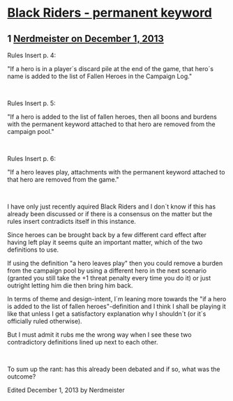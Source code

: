 # [Black Riders - permanent keyword](https://community.fantasyflightgames.com/topic/94394-black-riders-permanent-keyword/)

## 1 [Nerdmeister on December 1, 2013](https://community.fantasyflightgames.com/topic/94394-black-riders-permanent-keyword/?do=findComment&comment=920280)

Rules Insert p. 4:

"If a hero is in a player´s discard pile at the end of the game, that hero´s name is added to the list of Fallen Heroes in the Campaign Log."

 

Rules Insert p. 5:

"If a hero is added to the list of fallen heroes, then all boons and burdens with the permanent keyword attached to that hero are removed from the campaign pool."

 

Rules Insert p. 6:

"If a hero leaves play, attachments with the permanent keyword attached to that hero are removed from the game."

 

I have only just recently aquired Black Riders and I don´t know if this has already been discussed or if there is a consensus on the matter but the rules insert contradicts itself in this instance.

Since heroes can be brought back by a few different card effect after having left play it seems quite an important matter, which of the two definitions to use.

If using the definition "a hero leaves play" then you could remove a burden from the campaign pool by using a different hero in the next scenario (granted you still take the +1 threat penalty every time you do it) or just outright letting him die then bring him back.

In terms of theme and design-intent, I´m leaning more towards the "if a hero is added to the list of fallen heroes"-definition and I think I shall be playing it like that unless I get a satisfactory explanation why I shouldn´t (or it´s officially ruled otherwise).

But I must admit it rubs me the wrong way when I see these two contradictory definitions lined up next to each other.

 

To sum up the rant: has this already been debated and if so, what was the outcome?

Edited December 1, 2013 by Nerdmeister

